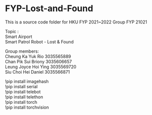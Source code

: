 # FYP-Lost-and-Found

This is a source code folder for HKU FYP 2021~2022 Group FYP 21021

Topic : <br />
Smart Airport <br />
Smart Patrol Robot - Lost & Found <br />

Group members: <br />
Cheung Ka Yuk Rio 3035565889 <br />
Chan Pik Sui Briony 3035606657 <br />
Leung Joyce Hoi Ying 3035569720 <br />
Siu Choi Hei Daniel 3035566871 <br />

!pip install imagehash <br />
!pip install serial <br />
!pip install telebot <br />
!pip install telethon <br />
!pip install torch <br />
!pip install torchvision <br />
